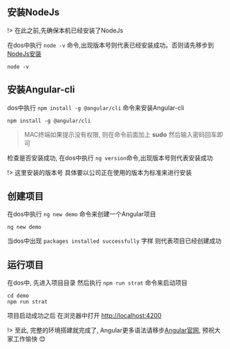 ## 安装NodeJs

!> 在此之前,先确保本机已经安装了NodeJs

在dos中执行 `node -v` 命令,出现版本号则代表已经安装成功。否则请先移步到[NodeJs安装](/docs/nodejs/node.md)

```shell
node -v
```

## 安装Angular-cli

dos中执行 `npm install -g @angular/cli` 命令来安装Angular-cli

```shell
npm install -g @angular/cli
```

> MAC终端如果提示没有权限, 则在命令前面加上 **sudo** 然后输入密码回车即可

检查是否安装成功, 在dos中执行 `ng version`命令,出现版本号则代表安装成功

!> 这里安装的版本号 具体要以公司正在使用的版本为标准来进行安装

## 创建项目

在dos中执行 `ng new demo` 命令来创建一个Angular项目 

```shell
ng new demo
```

当dos中出现 `packages installed successfully` 字样 则代表项目已经创建成功

## 运行项目

在dos中, 先进入项目目录 然后执行 `npm run strat` 命令来启动项目

```shell
cd demo
npm run strat
```

项目启动成功之后 在浏览器中打开 [http://localhost:4200](http://localhost:4200) 

!> 至此, 完整的环境搭建就完成了, Angular更多语法请移步[Angular官网](https://angular.cn/), 预祝大家工作愉快 :blush:
